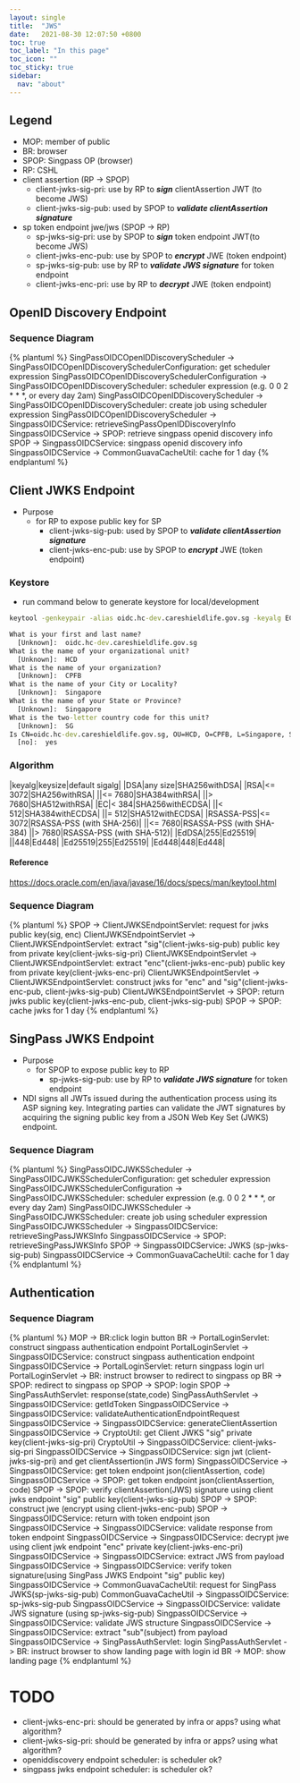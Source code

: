 ```yaml
---
layout: single
title:  "JWS"
date:   2021-08-30 12:07:50 +0800
toc: true
toc_label: "In this page"
toc_icon: ""
toc_sticky: true
sidebar:
  nav: "about"
---
```

## Legend

* MOP: member of public
* BR: browser
* SPOP: Singpass OP (browser)
* RP: CSHL
* client assertion (RP -> SPOP)
  * client-jwks-sig-pri: use by RP to ***sign***  clientAssertion JWT (to become JWS)
  * client-jwks-sig-pub: used by SPOP to ***validate clientAssertion signature***
* sp token endpoint jwe/jws (SPOP -> RP)
  * sp-jwks-sig-pri: use by SPOP to ***sign*** token endpoint JWT(to become JWS)
  * client-jwks-enc-pub: use by SPOP to ***encrypt*** JWE (token endpoint)
  * sp-jwks-sig-pub: use by RP to ***validate JWS signature*** for token endpoint
  * client-jwks-enc-pri: use by RP to ***decrypt***  JWE (token endpoint)

## OpenID Discovery Endpoint

### Sequence Diagram

{% plantuml %}
SingPassOIDCOpenIDDiscoveryScheduler -> SingPassOIDCOpenIDDiscoverySchedulerConfiguration: get scheduler expression
SingPassOIDCOpenIDDiscoverySchedulerConfiguration -> SingPassOIDCOpenIDDiscoveryScheduler: scheduler expression (e.g. 0 0 2 * * *, or every day 2am)
SingPassOIDCOpenIDDiscoveryScheduler -> SingPassOIDCOpenIDDiscoveryScheduler: create job using scheduler expression
SingPassOIDCOpenIDDiscoveryScheduler -> SingpassOIDCService: retrieveSingPassOpenIDDiscoveryInfo
SingpassOIDCService -> SPOP: retrieve singpass openid discovery info
SPOP -> SingpassOIDCService: singpass openid discovery info
SingpassOIDCService -> CommonGuavaCacheUtil: cache for 1 day
{% endplantuml %}

## Client JWKS Endpoint

* Purpose
  * for RP to expose public key for SP
    * client-jwks-sig-pub: used by SPOP to ***validate clientAssertion signature***
    * client-jwks-enc-pub: use by SPOP to ***encrypt*** JWE (token endpoint)

### Keystore

* run command below to generate keystore for local/development

```cmd
keytool -genkeypair -alias oidc.hc-dev.careshieldlife.gov.sg -keyalg EC -keysize 256 -sigalg SHA256withECDSA  -validity 730 -storetype JKS -keystore oidc.hc-dev-careshieldlife.jks -storepass 3cG@yPXp 

What is your first and last name?
  [Unknown]:  oidc.hc-dev.careshieldlife.gov.sg
What is the name of your organizational unit?
  [Unknown]:  HCD
What is the name of your organization?
  [Unknown]:  CPFB
What is the name of your City or Locality?
  [Unknown]:  Singapore
What is the name of your State or Province?
  [Unknown]:  Singapore
What is the two-letter country code for this unit?
  [Unknown]:  SG
Is CN=oidc.hc-dev.careshieldlife.gov.sg, OU=HCD, O=CPFB, L=Singapore, ST=Singapore, C=SG correct?
  [no]:  yes
```

### Algorithm

|keyalg|keysize|default sigalg|
|DSA|any size|SHA256withDSA|
|RSA|<= 3072|SHA256withRSA|
||<= 7680|SHA384withRSA|
||> 7680|SHA512withRSA|
|EC|< 384|SHA256withECDSA|
||< 512|SHA384withECDSA|
||= 512|SHA512withECDSA|
|RSASSA-PSS|<= 3072|RSASSA-PSS (with SHA-256)|
||<= 7680|RSASSA-PSS (with SHA-384)
||> 7680|RSASSA-PSS (with SHA-512)|
|EdDSA|255|Ed25519|
||448|Ed448|
|Ed25519|255|Ed25519|
|Ed448|448|Ed448|

#### Reference

<https://docs.oracle.com/en/java/javase/16/docs/specs/man/keytool.html>

### Sequence Diagram

{% plantuml %}
SPOP -> ClientJWKSEndpointServlet: request for jwks public key(sig, enc)
ClientJWKSEndpointServlet -> ClientJWKSEndpointServlet: extract "sig"(client-jwks-sig-pub) public key from private key(client-jwks-sig-pri)
ClientJWKSEndpointServlet -> ClientJWKSEndpointServlet: extract "enc"(client-jwks-enc-pub) public key from private key(client-jwks-enc-pri)
ClientJWKSEndpointServlet -> ClientJWKSEndpointServlet: construct jwks for "enc" and "sig"(client-jwks-enc-pub, client-jwks-sig-pub)
ClientJWKSEndpointServlet -> SPOP: return jwks public key(client-jwks-enc-pub, client-jwks-sig-pub)
SPOP -> SPOP: cache jwks for 1 day
{% endplantuml %}

## SingPass JWKS Endpoint

* Purpose
  * for SPOP to expose public key to RP
    * sp-jwks-sig-pub: use by RP to ***validate JWS signature*** for token endpoint
* NDI signs all JWTs issued during the authentication process using its ASP signing key. Integrating parties can validate the JWT signatures by acquiring the signing public key from a JSON Web Key Set (JWKS) endpoint.

### Sequence Diagram

{% plantuml %}
SingPassOIDCJWKSScheduler -> SingPassOIDCJWKSSchedulerConfiguration: get scheduler expression
SingPassOIDCJWKSSchedulerConfiguration -> SingPassOIDCJWKSScheduler: scheduler expression (e.g. 0 0 2 * * *, or every day 2am)
SingPassOIDCJWKSScheduler -> SingPassOIDCJWKSScheduler: create job using scheduler expression
SingPassOIDCJWKSScheduler -> SingpassOIDCService: retrieveSingPassJWKSInfo
SingpassOIDCService -> SPOP: retrieveSingPassJWKSInfo
SPOP -> SingpassOIDCService: JWKS (sp-jwks-sig-pub)
SingpassOIDCService -> CommonGuavaCacheUtil: cache for 1 day
{% endplantuml %}

## Authentication

### Sequence Diagram

{% plantuml %}
MOP -> BR:click login button
BR -> PortalLoginServlet: construct singpass authentication endpoint
PortalLoginServlet -> SingpassOIDCService: construct singpass authentication endpoint
SingpassOIDCService -> PortalLoginServlet: return singpass login url
PortalLoginServlet -> BR: instruct browser to redirect to singpass op
BR -> SPOP: redirect to singpass op
SPOP -> SPOP: login
SPOP -> SingPassAuthServlet: response(state,code)
SingPassAuthServlet -> SingpassOIDCService: getIdToken
SingpassOIDCService -> SingpassOIDCService: validateAuthenticationEndpointRequest
SingpassOIDCService -> SingpassOIDCService: generateClientAssertion
SingpassOIDCService -> CryptoUtil: get Client JWKS "sig" private key(client-jwks-sig-pri)
CryptoUtil -> SingpassOIDCService: client-jwks-sig-pri
SingpassOIDCService -> SingpassOIDCService: sign jwt (client-jwks-sig-pri) and get clientAssertion(in JWS form)
SingpassOIDCService -> SingpassOIDCService: get token endpoint json(clientAssertion, code)
SingpassOIDCService -> SPOP: get token endpoint json(clientAssertion, code)
SPOP -> SPOP: verify clientAssertion(JWS) signature using client jwks endpoint "sig" public key(client-jwks-sig-pub)
SPOP -> SPOP: construct jwe (encrypt using client-jwks-enc-pub)
SPOP -> SingpassOIDCService: return with token endpoint json
SingpassOIDCService -> SingpassOIDCService: validate response from token endpoint
SingpassOIDCService -> SingpassOIDCService: decrypt jwe using client jwk endpoint "enc" private key(client-jwks-enc-pri)
SingpassOIDCService -> SingpassOIDCService: extract JWS from payload
SingpassOIDCService -> SingpassOIDCService: verify token signature(using SingPass JWKS Endpoint "sig" public key)
SingpassOIDCService -> CommonGuavaCacheUtil: request for SingPass JWKS(sp-jwks-sig-pub)
CommonGuavaCacheUtil -> SingpassOIDCService: sp-jwks-sig-pub
SingpassOIDCService -> SingpassOIDCService: validate JWS signature (using sp-jwks-sig-pub)
SingpassOIDCService -> SingpassOIDCService: validate JWS structure
SingpassOIDCService -> SingpassOIDCService: extract "sub"(subject) from payload
SingpassOIDCService -> SingPassAuthServlet: login
SingPassAuthServlet -> BR: instruct browser to show landing page with login id
BR -> MOP: show landing page
{% endplantuml %}

# TODO

* client-jwks-enc-pri: should be generated by infra or apps? using what algorithm?
* client-jwks-sig-pri: should be generated by infra or apps? using what algorithm?
* openiddiscovery endpoint scheduler: is scheduler ok?
* singpass jwks endpoint scheduler: is scheduler ok?
